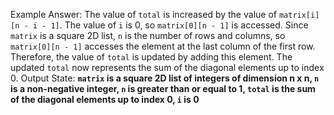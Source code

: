 Example Answer:
The value of `total` is increased by the value of `matrix[i][n - i - 1]`. The value of `i` is 0, so `matrix[0][n - 1]` is accessed. Since `matrix` is a square 2D list, `n` is the number of rows and columns, so `matrix[0][n - 1]` accesses the element at the last column of the first row. Therefore, the value of `total` is updated by adding this element. The updated `total` now represents the sum of the diagonal elements up to index 0.
Output State: **`matrix` is a square 2D list of integers of dimension n x n, `n` is a non-negative integer, `n` is greater than or equal to 1, `total` is the sum of the diagonal elements up to index 0, `i` is 0**